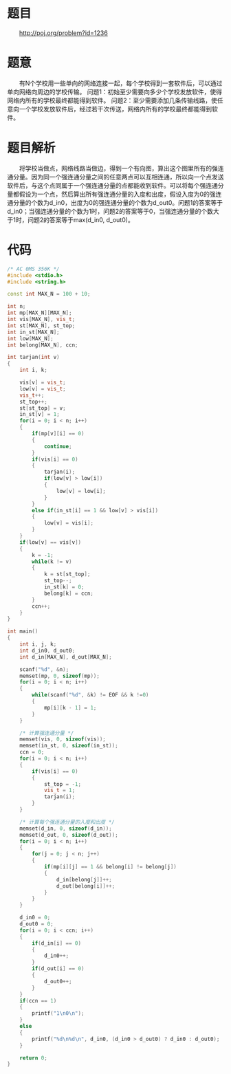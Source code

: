 # 题目
&emsp;&emsp;<http://poj.org/problem?id=1236>

# 题意
&emsp;&emsp;有N个学校用一些单向的网络连接一起，每个学校得到一套软件后，可以通过单向网络向周边的学校传输。
问题1：初始至少需要向多少个学校发放软件，使得网络内所有的学校最终都能得到软件。
问题2：至少需要添加几条传输线路，使任意向一个学校发放软件后，经过若干次传送，网络内所有的学校最终都能得到软件。

# 题目解析
&emsp;&emsp;将学校当做点，网络线路当做边，得到一个有向图，算出这个图里所有的强连通分量。因为同一个强连通分量之间的任意两点可以互相连通，所以向一个点发送软件后，与这个点同属于一个强连通分量的点都能收到软件。可以将每个强连通分量都假设为一个点，然后算出所有强连通分量的入度和出度，假设入度为0的强连通分量的个数为d_in0，出度为0的强连通分量的个数为d_out0。问题1的答案等于d_in0；当强连通分量的个数为1时，问题2的答案等于0，当强连通分量的个数大于1时，问题2的答案等于max(d_in0, d_out0)。

# 代码
```cpp
/* AC 0MS 356K */
#include <stdio.h>
#include <string.h>

const int MAX_N = 100 + 10;

int n;
int mp[MAX_N][MAX_N];
int vis[MAX_N], vis_t;
int st[MAX_N], st_top;
int in_st[MAX_N];
int low[MAX_N];
int belong[MAX_N], ccn;

int tarjan(int v)
{
	int i, k;

	vis[v] = vis_t;
	low[v] = vis_t;
	vis_t++;
	st_top++;
	st[st_top] = v;
	in_st[v] = 1;
	for(i = 0; i < n; i++)
	{
		if(mp[v][i] == 0)
		{
			continue;
		}
		if(vis[i] == 0)
		{
			tarjan(i);
			if(low[v] > low[i])
			{
				low[v] = low[i];
			}
		}
		else if(in_st[i] == 1 && low[v] > vis[i])
		{
			low[v] = vis[i];
		}
	}
	if(low[v] == vis[v])
	{
		k = -1;
		while(k != v)
		{
			k = st[st_top];
			st_top--;
			in_st[k] = 0;
			belong[k] = ccn;
		}
		ccn++;
	}
}

int main()
{
	int i, j, k;
	int d_in0, d_out0;
	int d_in[MAX_N], d_out[MAX_N];

	scanf("%d", &n);
	memset(mp, 0, sizeof(mp));
	for(i = 0; i < n; i++)
	{
		while(scanf("%d", &k) != EOF && k !=0)
		{
			mp[i][k - 1] = 1;
		}
	}

	/* 计算强连通分量 */
	memset(vis, 0, sizeof(vis));
	memset(in_st, 0, sizeof(in_st));
	ccn = 0;
	for(i = 0; i < n; i++)
	{
		if(vis[i] == 0)
		{
			st_top = -1;
			vis_t = 1;
			tarjan(i);
		}
	}

	/* 计算每个强连通分量的入度和出度 */
	memset(d_in, 0, sizeof(d_in));
	memset(d_out, 0, sizeof(d_out));
	for(i = 0; i < n; i++)
	{
		for(j = 0; j < n; j++)
		{
			if(mp[i][j] == 1 && belong[i] != belong[j])
			{
				d_in[belong[j]]++;
				d_out[belong[i]]++;
			}
		}
	}

	d_in0 = 0;
	d_out0 = 0;
	for(i = 0; i < ccn; i++)
	{
		if(d_in[i] == 0)
		{
			d_in0++;
		}
		if(d_out[i] == 0)
		{
			d_out0++;
		}
	}
	if(ccn == 1)
	{
		printf("1\n0\n");
	}
	else
	{
		printf("%d\n%d\n", d_in0, (d_in0 > d_out0) ? d_in0 : d_out0);
	}

	return 0;
}

```